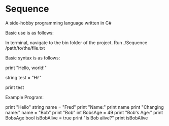 # Sequence
A side-hobby programming language written in C#

Basic use is as follows:

In terminal, navigate to the bin folder of the project. Run ./Sequence /path/to/the/file.txt

Basic syntax is as follows:

print "Hello, world!"

string test = "Hi!"

print test

Example Program:

print "Hello"
string name = "Fred"
print "Name:"
print name
print "Changing name:"
name = "Bob"
print "Bob"
int BobsAge = 49
print "Bob's Age:"
print BobsAge
bool isBobAlive = true
print "Is Bob alive?"
print isBobAlive

